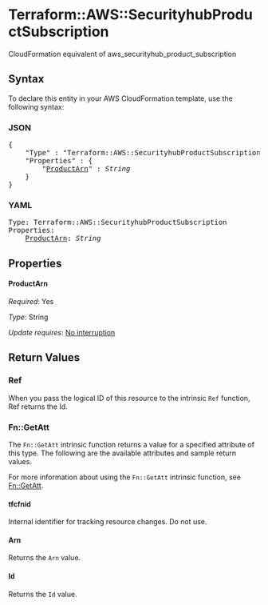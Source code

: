 # Terraform::AWS::SecurityhubProductSubscription

CloudFormation equivalent of aws_securityhub_product_subscription

## Syntax

To declare this entity in your AWS CloudFormation template, use the following syntax:

### JSON

<pre>
{
    "Type" : "Terraform::AWS::SecurityhubProductSubscription",
    "Properties" : {
        "<a href="#productarn" title="ProductArn">ProductArn</a>" : <i>String</i>
    }
}
</pre>

### YAML

<pre>
Type: Terraform::AWS::SecurityhubProductSubscription
Properties:
    <a href="#productarn" title="ProductArn">ProductArn</a>: <i>String</i>
</pre>

## Properties

#### ProductArn

_Required_: Yes

_Type_: String

_Update requires_: [No interruption](https://docs.aws.amazon.com/AWSCloudFormation/latest/UserGuide/using-cfn-updating-stacks-update-behaviors.html#update-no-interrupt)

## Return Values

### Ref

When you pass the logical ID of this resource to the intrinsic `Ref` function, Ref returns the Id.

### Fn::GetAtt

The `Fn::GetAtt` intrinsic function returns a value for a specified attribute of this type. The following are the available attributes and sample return values.

For more information about using the `Fn::GetAtt` intrinsic function, see [Fn::GetAtt](https://docs.aws.amazon.com/AWSCloudFormation/latest/UserGuide/intrinsic-function-reference-getatt.html).

#### tfcfnid

Internal identifier for tracking resource changes. Do not use.

#### Arn

Returns the <code>Arn</code> value.

#### Id

Returns the <code>Id</code> value.

